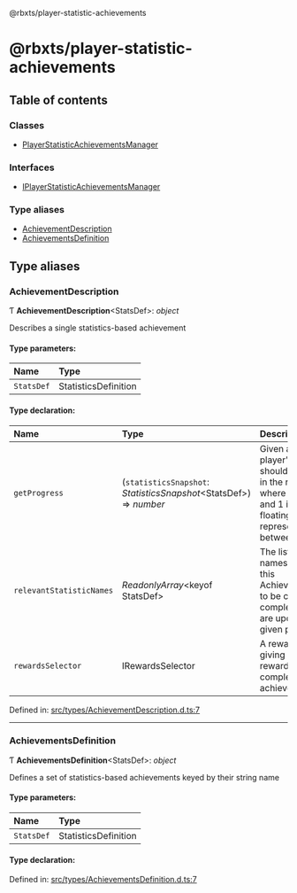 @rbxts/player-statistic-achievements

# @rbxts/player-statistic-achievements

## Table of contents

### Classes

- [PlayerStatisticAchievementsManager](classes/playerstatisticachievementsmanager.md)

### Interfaces

- [IPlayerStatisticAchievementsManager](interfaces/iplayerstatisticachievementsmanager.md)

### Type aliases

- [AchievementDescription](README.md#achievementdescription)
- [AchievementsDefinition](README.md#achievementsdefinition)

## Type aliases

### AchievementDescription

Ƭ **AchievementDescription**<StatsDef\>: *object*

Describes a single statistics-based achievement

#### Type parameters:

Name | Type |
:------ | :------ |
`StatsDef` | StatisticsDefinition |

#### Type declaration:

Name | Type | Description |
:------ | :------ | :------ |
`getProgress` | (`statisticsSnapshot`: *StatisticsSnapshot*<StatsDef\>) => *number* | Given a snapshot of a player's statistics, should return a number in the range [0, 1] where 0 is no progress and 1 is complete, with floating-point numbers representing values in between.   |
`relevantStatisticNames` | *ReadonlyArray*<keyof StatsDef\> | The list of statistic names that will cause this AchievementDescription to be checked for completion when they are updated for any given player.   |
`rewardsSelector` | IRewardsSelector | A rewards selector for giving out a specific reward to a player upon completing the achievement.   |

Defined in: [src/types/AchievementDescription.d.ts:7](https://github.com/Bytebit-Org/roblox-PlayerStatisticAchievements/blob/aa801df/src/types/AchievementDescription.d.ts#L7)

___

### AchievementsDefinition

Ƭ **AchievementsDefinition**<StatsDef\>: *object*

Defines a set of statistics-based achievements keyed by their string name

#### Type parameters:

Name | Type |
:------ | :------ |
`StatsDef` | StatisticsDefinition |

#### Type declaration:

Defined in: [src/types/AchievementsDefinition.d.ts:7](https://github.com/Bytebit-Org/roblox-PlayerStatisticAchievements/blob/aa801df/src/types/AchievementsDefinition.d.ts#L7)
